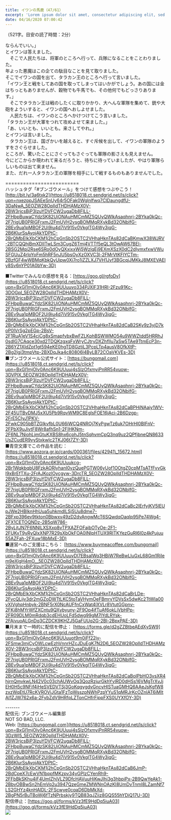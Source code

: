 ```yaml
---
title: イワンの馬鹿（47/61）
excerpt: 'Lorem ipsum dolor sit amet, consectetur adipiscing elit, sed do eiusmod tempor incididunt ut labore et dolore magna aliqua. Praesent elementum facilisis leo vel fringilla est ullamcorper eget. At imperdiet dui accumsan sit amet nulla facilisi morbi tempus.'
date: 04/16/2020 07:00:42
---
```


（521字。目安の読了時間：2分）  
  
ならんでいい。」  
とイワンは答えました。  
　そこで人民たちは、将軍のところへ行って、兵隊になることをことわりました。  
年よった悪魔はこの企ての駄目なことを見て取りました。  
そこでイワンの国を出て、タラカン王のところへ行って言いました。  
「イワン王と戦をしてあの国を取ってしまってはいかがでしょう。あの国には金はちっともありませんが、穀物でも牛馬でも、その他何でもどっさりあります。」  
　そこでタラカン王は戦のしたくに取りかかり、大へんな軍隊を集めて、銃や大砲をよういすると、イワンの国へおしよせました。  
　人民たちは、イワンのところへかけつけてこう言いました。  
「タラカン王が大軍をつれて攻めよせて来ました。」  
「あ、いいとも、いいとも。来さしてやれ。」  
とイワンは言いました。  
　タラカン王は、国ざかいを越えると、すぐ斥候を出して、イワンの軍隊のようすをさぐらせました。  
ところが、驚いたことにさぐってもさぐっても軍隊の影さえも見えません。  
今にどこからか現われて来るだろうと、待ちに待っていましたが、やはり軍隊らしいものは出て来ません。  
また、だれ一人タラカン王の軍隊を相手にして戦するものもありませんでした。  
  
\=========================  
ハッシュタグ「#ブンゴウメール」をつけて感想をつぶやこう！　  
[http://bit.ly/3a6txk2](https://u8518018.ct.sendgrid.net/ls/click?upn=nxezppJSAEeSnUy64r5OFak0Wglnlfwq7ClDaungdfU-3DaNwA_5EOZW28OpIldTHDHAMzX0V-2BW3rjcsBjP3IzuYDVFCW2ugaDb8FlLL-2FHbpBuwaCYdzSK82UiONAuHMCmMZ5QUyQWlkAsaqhnrj-2BYka0kQc-2F7rigUB0PRlGFrxmJ2FmUVH2vsgBOMMqRXykBd32ONbIfG-2BEv9ua1pMBOF2Ui9iu4d7iV915v0VkglTG4Wy3jqG-2B6KlurSsAyojAkYDPtC-2BrQMbEIkXbCKM1j2hCpGnSb2OSTC2VHhaHknTAs82dCaBKmwX38WJRV-2BTCQQhjBmXDIITwLSm3CugZ6Tmj4VTTf5eQL3tOwAW67BEl-2BSG2Mqj2Rse6SRo0dOyQXxixxWj5WzlqEj9EXmXSzX0dC2dIymxfxwVWuSFGUuZ4rloYoFm5hRF5nJU5bsOyXzOXVC3l-2FMrVtKFlYCTm-2BzfGF4wWBMqKbkQyUipw0Xi7ro1iZZLXJ7VH1Jvf3BGcqjJMKkJ8MXEVAEly8Sv6nYP01A0bYw-3D)  
  
■Twitterでみんなの感想を見る：[https://goo.gl/rgfoDv](https://u8518018.ct.sendgrid.net/ls/click?upn=BxGl1mjOlv0Anc6K9UUuuvo334PJXlF31HRI-2Fzu91Kc-3DOGpI_5EOZW28OpIldTHDHAMzX0V-2BW3rjcsBjP3IzuYDVFCW2ugaDb8FlLL-2FHbpBuwaCYdzSK82UiONAuHMCmMZ5QUyQWlkAsaqhnrj-2BYka0kQc-2F7rigUB0PRlGFrxmJ2FmUVH2vsgBOMMqRXykBd32ONbIfG-2BEv9ua1pMBOF2Ui9iu4d7iV915v0VkglTG4Wy3jqG-2B6KlurSsAyojAkYDPtC-2BrQMbEIkXbCKM1j2hCpGnSb2OSTC2VHhaHknTAs82dCaB2SKy9z3yjD7koP0lVrSg2pEGp-2BsV-2F1RuA1eV1S4cjCg8xSmapfybxBwFZLKphBSWWMO54u9WWZtdd5HRRhJ0sdlG7CAqce30xd2TDQKzgxqFxWryCJtryDXZhflIu7aSw5TAe9TtmEcP3n-2B6YZ1XIdZpt1gt594eKE0hgTD8GztiL3PcpLTp4ausV8OfkXtP-2Bg2Igi3tmpVtp-2BXDqJka4c80806l4ByLB72COaVKVEs-3D)  
■ブンゴウメール公式サイト：[https://bungomail.com](https://u8518018.ct.sendgrid.net/ls/click?upn=BxGl1mjOlv0Anc6K9UUuuj4sSlzOfxmyiPnRR54vuow-3DVPIX_5EOZW28OpIldTHDHAMzX0V-2BW3rjcsBjP3IzuYDVFCW2ugaDb8FlLL-2FHbpBuwaCYdzSK82UiONAuHMCmMZ5QUyQWlkAsaqhnrj-2BYka0kQc-2F7rigUB0PRlGFrxmJ2FmUVH2vsgBOMMqRXykBd32ONbIfG-2BEv9ua1pMBOF2Ui9iu4d7iV915v0VkglTG4Wy3jqG-2B6KlurSsAyojAkYDPtC-2BrQMbEIkXbCKM1j2hCpGnSb2OSTC2VHhaHknTAs82dCaBPHiNAaiy1WV-2F45UTBvDMJ5xXU5Pb9RqvWM9C8EglsFOE16jAci-2B6Dzgp-2FrE5CIyJ1PKV-2FwkC905bBTZGIkvfbL0U66iWCQ4NROj7KyPgwTz6uk7OHrHl0BIFnV-2FPbX9uJivtF8Wr8afhSn1-2FIHKNm-2F6NL7NiohLjmGtuKXBS8hx6cphJ5tnSqhvmCpQ3nq9uz2QPfjbneQN8633UsZCudER9vyStxkwIc2TKJ06t7ZY-3D)  
■青空文庫でこの作品を読む：[https://www.aozora.gr.jp/cards/000361/files/42941\_15672.html](https://u8518018.ct.sendgrid.net/ls/click?upn=BxGl1mjOlv0Anc6K9UUuukcg-2Br1WqkbqbU8FzkAORlyhanI0vzQuePGTW06yUof1OOtgZ0cpMTsATfFvvGkl9xBrEfTXu-2FrAJKozlOycgyw-3DrcTR_5EOZW28OpIldTHDHAMzX0V-2BW3rjcsBjP3IzuYDVFCW2ugaDb8FlLL-2FHbpBuwaCYdzSK82UiONAuHMCmMZ5QUyQWlkAsaqhnrj-2BYka0kQc-2F7rigUB0PRlGFrxmJ2FmUVH2vsgBOMMqRXykBd32ONbIfG-2BEv9ua1pMBOF2Ui9iu4d7iV915v0VkglTG4Wy3jqG-2B6KlurSsAyojAkYDPtC-2BrQMbEIkXbCKM1j2hCpGnSb2OSTC2VHhaHknTAs82dCaBc2IErfyjKV5IEUpJWe2HBIknHhUua5uhkmdILSjSUu8dme7-2BFxp396ev9tkton0Bbwxv49zD2dvAngwMcT6SQwdqOaqIp95Pe74Wg4-2FX1CETOQNDz-2B5qW786-2ByLjtJN7F6NNILXSXxp8vTPXAZFOFajbOTyOe-2F1-2FUKvT9yRyQIxXNP7R29sXbOkFOA0INIpHTUX9RITKYezGuRI6I0z4kPujuu55AZFah-2FXuw18bMxE-3D)  
■運営へのご支援はこちら： [https://www.buymeacoffee.com/bungomail](https://u8518018.ct.sendgrid.net/ls/click?upn=BxGl1mjOlv0Anc6K9UUuuvDl7EBsalWq3HBiW7ReBwLluGxL68Gm1RiIem9eXlgH4mO__5EOZW28OpIldTHDHAMzX0V-2BW3rjcsBjP3IzuYDVFCW2ugaDb8FlLL-2FHbpBuwaCYdzSK82UiONAuHMCmMZ5QUyQWlkAsaqhnrj-2BYka0kQc-2F7rigUB0PRlGFrxmJ2FmUVH2vsgBOMMqRXykBd32ONbIfG-2BEv9ua1pMBOF2Ui9iu4d7iV915v0VkglTG4Wy3jqG-2B6KlurSsAyojAkYDPtC-2BrQMbEIkXbCKM1j2hCpGnSb2OSTC2VHhaHknTAs82dCaBrLDe-2FvcQLijv3dr2mGZoDWTtLKC5toTaVHymOeFBmrvYDVsSx5dwKc2TtWIa00vXIVghpHnbyk-2BNF5rX0NcAUFfnCxWat4lXVLr8VtutGGpnv-2FKi8hMYrWfZXCntu9QXybyuny-2F9Op4jfTuAf6okLjVbHPp-2FR09DLM0mRdqb3cdEHUoLFd5dwg99gM7lYdLRYsk-2FAivuoALGnDq3CZDCK9KHZJ5GaFUUq2G-2Bl-2BpxPAE-3D)  
■月末まで一時的に配信を停止： [https://forms.gle/d2gZZBtbeAEdXySW9](https://u8518018.ct.sendgrid.net/ls/click?upn=BxGl1mjOlv0Anc6K9UUuuot9m0iFf22jy-2FSmw3mjCyOWLcwEzhVnnrHZcJDuEgK7N2D6_5EOZW28OpIldTHDHAMzX0V-2BW3rjcsBjP3IzuYDVFCW2ugaDb8FlLL-2FHbpBuwaCYdzSK82UiONAuHMCmMZ5QUyQWlkAsaqhnrj-2BYka0kQc-2F7rigUB0PRlGFrxmJ2FmUVH2vsgBOMMqRXykBd32ONbIfG-2BEv9ua1pMBOF2Ui9iu4d7iV915v0VkglTG4Wy3jqG-2B6KlurSsAyojAkYDPtC-2BrQMbEIkXbCKM1j2hCpGnSb2OSTC2VHhaHknTAs82dCaBoIPbHO3vsXR4hjrnQmvkwLN42V0c03chAUWvOq3QozRzjurGkhYvlRD0dHSs16VMgTrXvJjEH0H5c9NFif4iHeSVEDVTSj3GoKqgygdvGncyHlSTuaGMHQ6AAeJsKgfW8zxzWqEtU7RcKVROViJGta1FzTqWsszpNWhPzpYYuS1qMRJrKcOZnIAT6iMItAI1ZJW762x6a-2FybZdV9HRfpLZTonCHfrFippFXS0UYXfOY-3D)  
  
\-------  
配信元: ブンゴウメール編集部  
NOT SO BAD, LLC.  
Web: [https://bungomail.com](https://u8518018.ct.sendgrid.net/ls/click?upn=BxGl1mjOlv0Anc6K9UUuuj4sSlzOfxmyiPnRR54vuow-3DzWl5_5EOZW28OpIldTHDHAMzX0V-2BW3rjcsBjP3IzuYDVFCW2ugaDb8FlLL-2FHbpBuwaCYdzSK82UiONAuHMCmMZ5QUyQWlkAsaqhnrj-2BYka0kQc-2F7rigUB0PRlGFrxmJ2FmUVH2vsgBOMMqRXykBd32ONbIfG-2BEv9ua1pMBOF2Ui9iu4d7iV915v0VkglTG4Wy3jqG-2B6KlurSsAyojAkYDPtC-2BrQMbEIkXbCKM1j2hCpGnSb2OSTC2VHhaHknTAs82dCaB6JmP-2BdCpeX7cEwVN1bppfMKzpv34yGPlzCYenRh9-2FFbBkSKhu4iF4UmIZhjVLZ9DfcHAVuuHiKwJlhi3g3hbpiPx-2B9QwYeAk1-2BbvOBBwSn2hEmVq2u3947QzeGmeZMWNnOAzKI8UmDvTnmI8LZamNf7LS2GHYz4knHAIDL-2FScwye0cqaD6DbMkXd-2BgPN5rBuTBoWj6fTzNPrbskjy9TQB83qJZiiz8GQS55hYDiQ17U-3D)  
配信停止：[https://goo.gl/forms/kVz3fE9HdDq5iuA03](https://goo.gl/forms/kVz3fE9HdDq5iuA03)  
![](https://u8518018.ct.sendgrid.net/wf/open?upn=ypZaqTjaYrwJSsa-2BLe7H7RcvxSux8rtM6dMtnptkxLQMLiJbmQ03whDMSt9-2BvxM-2BKE6ujadHWCHS-2FYDUUXrKB1ko48yvbyCc0cRihB-2Fp5Bay9wjnwFFFSOMUGZ1XsQFL6p8hp16D1yieF4SRPfSVoEMYxc9xsNlG-2F8vHejDY1yVymzol1ix6qZjohqTpXDtOcaYfpF-2BozI9gokkcZ6DKSGvXArm1llUPr-2BRUfEPEjkJcWjeVmvepK6TwXC-2BvbMLOT0oz9DiJpryxhs8b-2FNaZjRhmdyy8MHO4mZBAsUbpAdRmMOnDDyQevlASlKDM-2FUjyarF-2Fjg0q27bOl4-2F7ML9xekUBGckoSIBRjGCJU3iKHgkUUqmN1aG9zadavg-2FcMVTCe-2FLbPB7Mz89iC7WJV4LhYEO6oolZoPS8pqy9NAehS7AmkocqnGPTNO6vAgcTfv3rB4tGn2XhQtBJUGRwwa6-2Fis49bTTuE4HGd2C3FfWj0fQ-3D)